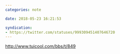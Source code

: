 ```yaml
---
categories: note

date: 2018-05-23 16:21:53

syndication:
- https://twitter.com/statuses/999309451407646720
---
```


<a rel="external" href="http://www.tuicool.com/bbs/t/849" title="http://www.tuicool.com/bbs/t/849">http://www.tuicool.com/bbs/t/849</a>
